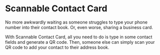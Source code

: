 # Scannable Contact Card

No more awkwardly waiting as someone struggles to type your phone number into their contact book. Or, even worse, sharing a business card.

With Scannable Contact Card, all you need to do is type in some contact fields and generate a QR code. Then, someone else can simply scan your QR code to add your contact to their address book. 
